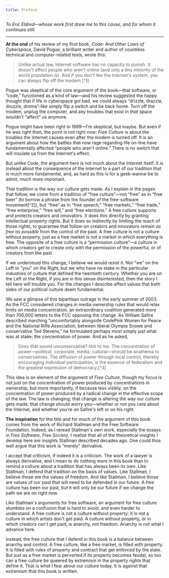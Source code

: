 ```yaml
---
title: Preface
---
```


*To Eric Eldred—whose work first drew me to this cause, and for whom it continues still.*

***

**At the end** of his review of my first book, _Code: And Other Laws of Cyberspace_, David Pogue, a brilliant writer and author of countless technical and computer-related texts, wrote this:

> Unlike actual law, Internet software has no capacity to punish.
It doesn't affect people who aren't online (and only a tiny minority of the world population is). And if you don't like the Internet's system, you can always flip off the modem.[^1]

Pogue was skeptical of the core argument of the book—that software, or “code,” functioned as a kind of law—and his review suggested the happy thought that if life in cyberspace got bad, we could always “drizzle, drazzle, druzzle, drome”-like simply flip a switch and be back home.
Turn off the modem, unplug the computer, and any troubles that exist in _that_ space wouldn't “affect” us anymore.

Pogue might have been right in 1999—I'm skeptical, but maybe.
But even if he was right then, the point is not right now: _Free Culture_ is about the troubles the Internet causes even after the modem is turned off.
It is an argument about how the battles that now rage regarding life on-line have fundamentally affected “people who aren't online.”
There is no switch that will insulate us from the Internet's effect.

But unlike _Code_, the argument here is not much about the Internet itself.
It is instead about the consequence of the Internet to a part of our tradition that is much more fundamental, and, as hard as this is for a geek-wanna-be to admit, much more important.

That tradition is the way our culture gets made.
As I explain in the pages that follow, we come from a tradition of “free culture”—not “free” as in “free beer” (to borrow a phrase from the founder of the free-software movement[^2]), but “free” as in “free speech,” “free markets,” “free trade,” “free enterprise,” “free will,” and “free elections.”
A free culture supports and protects creators and innovators.
It does this directly by granting intellectual property rights.
But it does so indirectly by limiting the reach of those rights, to guarantee that follow-on creators and innovators remain _as free as possible_ from the control of the past.
A free culture is not a culture without property, just as a free market is not a market in which everything is free.
The opposite of a free culture is a “permission culture”—a culture in which creators get to create only with the permission of the powerful, or of creators from the past.

If we understood this change, I believe we would resist it. Not “we” on the Left or “you” on the Right, but we who have no stake in the particular industries of culture that defined the twentieth century.
Whether you are on the Left or the Right, if you are in this sense disinterested, then the story I tell here will trouble you.
For the changes I describe affect values that both sides of our political culture deem fundamental.

We saw a glimpse of this bipartisan outrage in the early summer of 2003\. As the FCC considered changes in media ownership rules that would relax limits on media concentration, an extraordinary coalition generated more than 700,000 letters to the FCC opposing the change.
As William Safire described marching “uncomfortably alongside CodePink Women for Peace and the National Rifle Association, between liberal Olympia Snowe and conservative Ted Stevens,” he formulated perhaps most simply just what was at stake: the concentration of power.
And as he asked,

> Does that sound unconservative?
Not to me. The concentration of power—political, corporate, media, cultural—should be anathema to conservatives.
The diffusion of power through local control, thereby encouraging individual participation, is the essence of federalism and the greatest expression of democracy.[^3]

This idea is an element of the argument of _Free Culture_, though my focus is not just on the concentration of power produced by concentrations in ownership, but more importantly, if because less visibly, on the concentration of power produced by a radical change in the effective scope of the law.
The law is changing; that change is altering the way our culture gets made; that change should worry you—whether or not you care about the Internet, and whether you're on Safire's left or on his right.

**The inspiration** for the title and for much of the argument of this book comes from the work of Richard Stallman and the Free Software Foundation.
Indeed, as I reread Stallman's own work, especially the essays in _Free Software, Free Society_, I realize that all of the theoretical insights I develop here are insights Stallman described decades ago.
One could thus well argue that this work is “merely” derivative.

I accept that criticism, if indeed it is a criticism.
The work of a lawyer is always derivative, and I mean to do nothing more in this book than to remind a culture about a tradition that has always been its own.
Like Stallman, I defend that tradition on the basis of values.
Like Stallman, I believe those are the values of freedom.
And like Stallman, I believe those are values of our past that will need to be defended in our future.
A free culture has been our past, but it will only be our future if we change the path we are on right now.

Like Stallman's arguments for free software, an argument for free culture stumbles on a confusion that is hard to avoid, and even harder to understand.
A free culture is not a culture without property; it is not a culture in which artists don't get paid.
A culture without property, or in which creators can't get paid, is anarchy, not freedom.
Anarchy is not what I advance here.

Instead, the free culture that I defend in this book is a balance between anarchy and control.
A free culture, like a free market, is filled with property.
It is filled with rules of property and contract that get enforced by the state.
But just as a free market is perverted if its property becomes feudal, so too can a free culture be queered by extremism in the property rights that define it. That is what I fear about our culture today.
It is against that extremism that this book is written.
